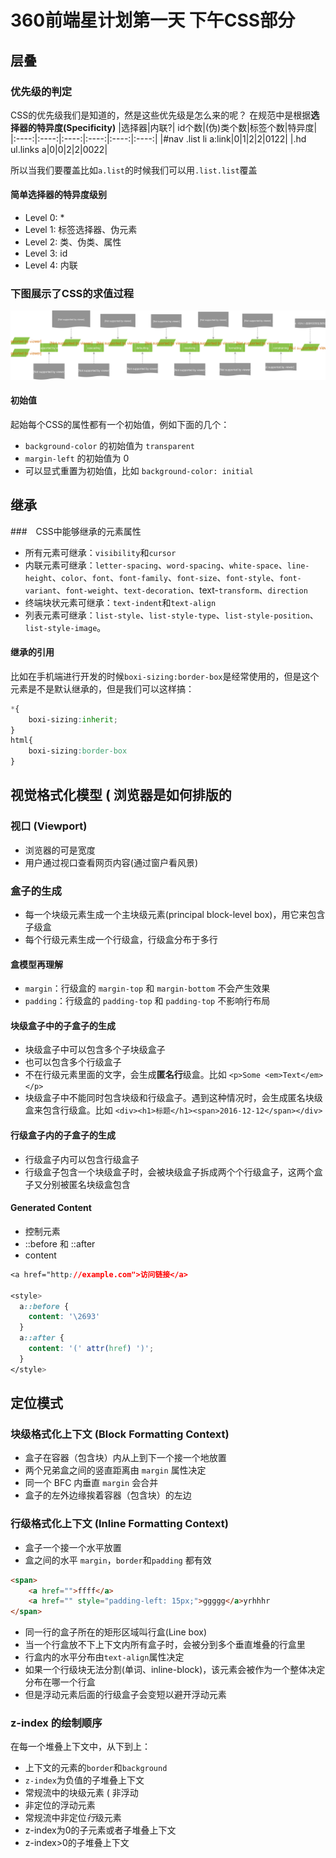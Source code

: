 # 360前端星计划第一天 下午CSS部分

## 层叠

### 优先级的判定

CSS的优先级我们是知道的，然是这些优先级是怎么来的呢？
在规范中是根据**选择器的特异度(Specificity)**
|选择器|内联?|	id个数|(伪)类个数|标签个数|特异度|
|:----:|:----:|:----:|:----:|:----:|:----:|
|#nav .list li a:link|0|1|2|2|0122|
|.hd ul.links a|0|0|2|2|0022|

所以当我们要覆盖比如`a.list`的时候我们可以用`.list.list`覆盖

#### 简单选择器的特异度级别
* Level 0: *
* Level 1: 标签选择器、伪元素
* Level 2: 类、伪类、属性
* Level 3: id
* Level 4: 内联

### 下图展示了CSS的求值过程

![](css-value.svg)

#### 初始值
起始每个CSS的属性都有一个初始值，例如下面的几个：
- `background-color` 的初始值为 `transparent`
- `margin-left` 的初始值为 0
- 可以显式重置为初始值，比如 `background-color: initial`

## 继承

###　CSS中能够继承的元素属性

- 所有元素可继承：`visibility`和`cursor`
- 内联元素可继承：`letter-spacing`、`word-spacing`、`white-space`、`line-height`、`color`、`font`、`font-family`、`font-size`、`font-style`、`font-variant`、`font-weight`、`text-decoration`、text-`transform`、`direction`
- 终端块状元素可继承：`text-indent`和`text-align`
- 列表元素可继承：`list-style`、`list-style-type`、`list-style-position`、`list-style-image`。

#### 继承的引用

比如在手机端进行开发的时候`boxi-sizing:border-box`是经常使用的，但是这个元素是不是默认继承的，但是我们可以这样搞：
```css
*{
	boxi-sizing:inherit;
}
html{
	boxi-sizing:border-box
}
```

## 视觉格式化模型 ( 浏览器是如何排版的

### 视口 (Viewport)

- 浏览器的可是宽度
- 用户通过视口查看网页内容(通过窗户看风景)

### 盒子的生成

- 每一个块级元素生成一个主块级元素(principal block-level box)，用它来包含子级盒
- 每个行级元素生成一个行级盒，行级盒分布于多行

#### 盒模型再理解
- `margin`：行级盒的 `margin-top` 和 `margin-bottom` 不会产生效果
- `padding`：行级盒的 `padding-top` 和 `padding-top` 不影响行布局

#### 块级盒子中的子盒子的生成

- 块级盒子中可以包含多个子块级盒子
- 也可以包含多个行级盒子
- 不在行级元素里面的文字，会生成**匿名行**级盒。比如 `<p>Some <em>Text</em></p>`
- 块级盒子中不能同时包含块级和行级盒子。遇到这种情况时，会生成匿名块级盒来包含行级盒。比如 `<div><h1>标题</h1><span>2016-12-12</span></div>`

#### 行级盒子内的子盒子的生成

- 行级盒子内可以包含行级盒子
- 行级盒子包含一个块级盒子时，会被块级盒子拆成两个个行级盒子，这两个盒子又分别被匿名块级盒包含

#### Generated Content

- 控制元素
- ::before 和 ::after
- content

```css
<a href="http://example.com">访问链接</a>

<style>
  a::before {
    content: '\2693'
  }
  a::after {
    content: '(' attr(href) ')';
  }
</style>
```


## 定位模式

### 块级格式化上下文 (Block Formatting Context)

- 盒子在容器（包含块）内从上到下一个接一个地放置
- 两个兄弟盒之间的竖直距离由 `margin` 属性决定
- 同一个 BFC 内垂直 `margin` 会合并
- 盒子的左外边缘挨着容器（包含块）的左边

### 行级格式化上下文 (Inline Formatting Context)

- 盒子一个接一个水平放置
- 盒之间的水平 `margin`，`border`和`padding` 都有效
```html
<span>
	<a href="">ffff</a>
	<a href="" style="padding-left: 15px;">ggggg</a>yrhhhr
</span>
```
- 同一行的盒子所在的矩形区域叫行盒(Line box)
- 当一个行盒放不下上下文内所有盒子时，会被分到多个垂直堆叠的行盒里
- 行盒内的水平分布由`text-align`属性决定
- 如果一个行级块无法分割(单词、inline-block)，该元素会被作为一个整体决定分布在哪一个行盒
- 但是浮动元素后面的行级盒子会变短以避开浮动元素

### z-index 的绘制顺序

在每一个堆叠上下文中，从下到上：

- 上下文的元素的`border`和`background`
- `z-index`为负值的子堆叠上下文
- 常规流中的块级元素 ( 非浮动
- 非定位的浮动元素
- 常规流中非定位*行*级元素
- z-index为0的子元素或者子堆叠上下文
- z-index>0的子堆叠上下文

